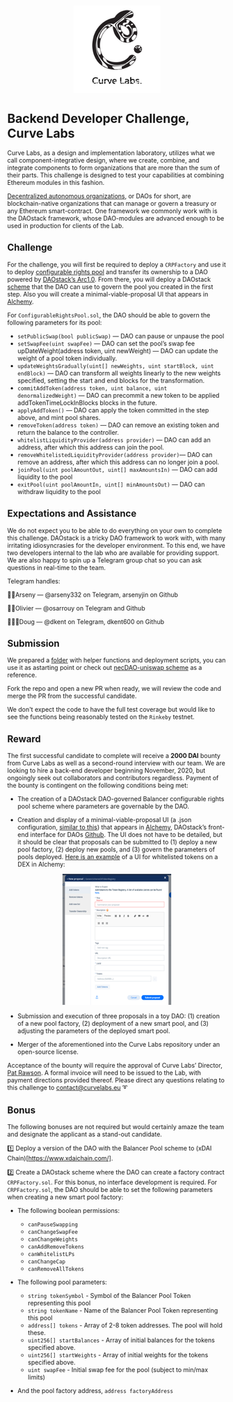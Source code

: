 <p align="center">
<img src="https://github.com/Curve-Labs/backend-challenge/blob/master/pics/curve.png" width="200" height="200" />
</p>

# Backend Developer Challenge, Curve Labs

Curve Labs, as a design and implementation laboratory, utilizes what we call component-integrative design, where we create, combine, and integrate components to form organizations that are more than the sum of their parts. This challenge is designed to test your capabilities at combining Ethereum modules in this fashion.

[Decentralized autonomous organizations](https://hackernoon.com/what-is-a-dao-c7e84aa1bd69), or DAOs for short, are blockchain-native organizations that can manage or govern a treasury or any Ethereum smart-contract. One framework we commonly work with is the DAOstack framework, whose DAO-modules are advanced enough to be used in production for clients of the Lab.

## Challenge

For the challenge, you will first be required to deploy a `CRPFactory` and use it to deploy [configurable rights pool](https://github.com/balancer-labs/configurable-rights-pool) and transfer its ownership to a DAO powered by [DAOstack’s Arc1.0](https://github.com/daostack/arc'). From there, you will deploy a DAOstack [scheme](https://daostack.github.io/DAOstack-Hackers-Kit/gettingStarted/setupGenericScheme/) that the DAO can use to govern the pool you created in the first step. Also you will create a  minimal-viable-proposal UI that appears in [Alchemy](https://alchemy.daostack.io/).

For `ConfigurableRightsPool.sol`, the DAO should be able to govern the following parameters for its pool:

- `setPublicSwap(bool publicSwap)` — DAO can pause or unpause the pool
- `setSwapFee(uint swapFee)` — DAO can set the pool’s swap fee 
upDateWeight(address token, uint newWeight) — DAO can update the weight of a pool token individually.
- `updateWeightsGradually(uint[] newWeights, uint startBlock, uint endBlock)` — DAO can transform all weights linearly to the new weights specified, setting the start and end blocks for the transformation. 
- `commitAddToken(address token, uint balance, uint denormalizedWeight)` — DAO can precommit a new token to be applied addTokenTimeLockInBlocks blocks in the future.
- `applyAddToken()` — DAO can apply the token committed in the step above, and mint pool shares.
- `removeToken(address token)` — DAO can remove an existing token and return the balance to the controller.
- `whitelistLiquidityProvider(address provider)` — DAO can add an address, after which this address can join the pool. 
- `removeWhitelistedLiquidityProvider(address provider)`— DAO can remove an address, after which this address can no longer join a pool. 
- `joinPool(uint poolAmountOut, uint[] maxAmountsIn)` — DAO can add liquidity to the pool
- `exitPool(uint poolAmountIn, uint[] minAmountsOut)` — DAO can withdraw liquidity to the pool

## Expectations and Assistance

We do not expect you to be able to do everything on your own to complete this challenge. DAOstack is a tricky DAO framework to work with, with many irritating idiosyncrasies for the developer environment. To this end, we have two developers internal to the lab who are available for providing support. We are also happy to spin up a Telegram group chat so you can ask questions in real-time to the team.

Telegram handles:

👨‍🦲Arseny — @arseny332 on Telegram, arsenyjin on Github

🐱‍💻Olivier — @osarrouy on Telegram and Github

🧙🏻‍♂️Doug — @dkent on Telegram, dkent600 on Github

## Submission

We prepared a [folder](https://github.com/Curve-Labs/backend-challenge/tree/master/balancer-scheme) with helper functions and deployment scripts, you can use it as astarting point or check out [necDAO-uniswap scheme](https://github.com/Curve-Labs/necDAO-uniswap/) as a reference.

Fork the repo and open a new PR when ready, we will review the code and merge the PR from the successful candidate.

We don't expect the code to have the full test coverage but would like to see the functions being reasonably tested on the `Rinkeby` testnet.

## Reward

The first successful candidate to complete will receive a **2000 DAI** bounty from Curve Labs as well as a second-round interview with our team. We are looking to hire a back-end developer beginning November, 2020, but ongoingly seek out collaborators and contributors regardless. Payment of the bounty is contingent on the following conditions being met:

- The creation of a DAOstack DAO-governed Balancer configurable rights pool scheme where parameters are governable by the DAO.

- Creation and display of a minimal-viable-proposal UI (a .json configuration, [similar to this](https://github.com/Curve-Labs/necDAO-uniswap/blob/master/deployments/rinkeby/UniswapProxy_Implementation.json)) that appears in [Alchemy](https://alchemy.daostack.io/), DAOstack’s front-end interface for DAOs [Github](https://github.com/daostack/alchemy). The UI does not have to be detailed, but it should be clear that proposals can be submitted to (1) deploy a new pool factory, (2) deploy new pools, and (3) govern the parameters of pools deployed. [Here is an example](https://alchemy.daostack.io/dao/0x519b70055af55a007110b4ff99b0ea33071c720a/scheme/0x252d4c96bc18c6e0670f5cebeda40d6997688223d9498c8a61e0cb45c2c0a3ff/) of a UI for whitelisted tokens on a DEX in Alchemy:

<p align="center">
<img src="https://github.com/Curve-Labs/backend-challenge/blob/master/pics/challengeUI.png" width="250" height="300" />
</p>

- Submission and execution of three proposals in a toy DAO: (1) creation of a new pool factory, (2) deployment of a new smart pool, and (3) adjusting the parameters of the deployed smart pool.


- Merger of the aforementioned into the Curve Labs repository under an open-source license.


Acceptance of the bounty will require the approval of Curve Labs’ Director, [Pat Rawson](https://github.com/papa-raw). A formal invoice will need to be issued to the Lab, with payment directions provided thereof. Please direct any questions relating to this challenge to contact@curvelabs.eu ➰


## Bonus

The following bonuses are not required but would certainly amaze the team and designate the applicant as a stand-out candidate.

1️⃣ Deploy a version of the DAO with the Balancer Pool scheme to (xDAI Chain)[https://www.xdaichain.com/].

2️⃣ Create a DAOstack scheme where the DAO can create a factory contract `CRPFactory.sol`. For this bonus, no interface development is required. For `CRPFactory.sol`, the DAO should be able to set the following parameters when creating a new smart pool factory:

- The following boolean permissions:

	- `canPauseSwapping`
	- `canChangeSwapFee`
	- `canChangeWeights`
	- `canAddRemoveTokens`
	- `canWhitelistLPs`
	- `canChangeCap`
	- `canRemoveAllTokens`

- The following pool parameters:

	- `string tokenSymbol` - Symbol of the Balancer Pool Token representing this pool
	- `string tokenName` - Name of the Balancer Pool Token representing this pool
	- `address[] tokens` - Array of 2-8 token addresses. The pool will hold these.
	- `uint256[] startBalances` - Array of initial balances for the tokens specified above.
	- `uint256[] startWeights` - Array of initial weights for the tokens specified above.
	- `uint swapFee` - Initial swap fee for the pool (subject to min/max limits)

- And the pool factory address, `address factoryAddress`








